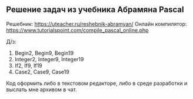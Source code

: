 ## Решение задач из учебника Абрамяна Pascal

Решебник: https://uteacher.ru/reshebnik-abramyan/
Онлайн компилятор: https://www.tutorialspoint.com/compile_pascal_online.php

Д/з:

1. Begin2, Begin9, Begin19
2. Integer2, Integer9, Integer19
3. If2, If9, If19
4. Case2, Case9, Case19

Код оформить либо в текстовом редакторе, либо в среде разработки и выслать мне архивом в чат.
